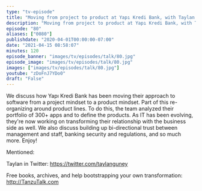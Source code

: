 ```yaml
---
type: "tv-episode"
title: "Moving from project to product at Yapı Kredi Bank, with Taylan Güney"
description: "Moving from project to product at Yapı Kredi Bank, with Taylan Güney"
episode: "80"
aliases: ["0080"]
publishdate: "2020-04-01T00:00:00-07:00"
date: "2021-04-15 08:58:07"
minutes: 120
episode_banner: "images/tv/episodes/talk/80.jpg"
episode_image: "images/tv/episodes/talk/80.jpg"
images: ["images/tv/episodes/talk/80.jpg"]
youtube: "zDoFnJ7YDo0"
draft: "False"
---
```


We discuss how Yapı Kredi Bank has been moving their approach to software from a  project mindset to a product mindset. Part of this re-organizing around product lines. To do this, the team analyzed their portfolio of 300+ apps and to define the products. As IT has been evolving, they're now working on transforming their relationship with the business side as well. We also discuss building up bi-directional trust between management and staff, banking security and regulations, and so much more. Enjoy!

Mentioned:

Taylan in Twitter: https://twitter.com/taylanguney

Free books, archives, and help bootstrapping your own transformation: http://TanzuTalk.com